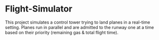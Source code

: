 # Flight-Simulator
This project simulates a control tower trying to land planes in a real-time setting. Planes run in parallel and are admitted to the runway one at a time based on their priority (remaining gas &amp; total flight time).
